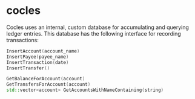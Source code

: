 # cocles

Cocles uses an internal, custom database for accumulating and querying ledger
entries. This database has the following interface for recording transactions:

```c++
InsertAccount(account_name)
InsertPayee(payee_name)
InsertTransaction(date)
InsertTransfer()

GetBalanceForAccount(account)
GetTransfersForAccount(account)
std::vector<account> GetAccountsWithNameContaining(string)
```
